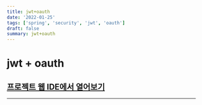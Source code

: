 ```yaml
---
title: jwt+oauth
date: '2022-01-25'
tags: ['spring', 'security', 'jwt', 'oauth']
draft: false
summary: jwt+oauth
---
```


# jwt + oauth

## [프로젝트 웹 IDE에서 열어보기](https://github1s.com/abhidhamma-java/jwt_oauth)

---
